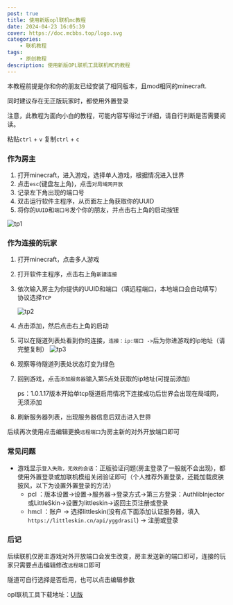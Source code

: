 ```yaml
---
post: true
title: 使用新版opl联机mc教程
date: 2024-04-23 16:05:39
cover: https://doc.mcbbs.top/logo.svg
categories:
    - 联机教程
tags:
    - 原创教程
description: 使用新版OPL联机工具联机MC的教程
---
```


本教程前提是你和你的朋友已经安装了相同版本，且mod相同的minecraft.

同时建议存在无正版玩家时，都使用外置登录

注意，此教程为面向小白的教程，可能内容写得过于详细，请自行判断是否需要阅读。

粘贴`ctrl` + `v`   复制`ctrl` + `c`

### 作为房主

1. 打开minecraft，进入游戏，选择单人游戏，根据情况进入世界
2. 点击`esc`(键盘左上角)，点击`对局域网开放`
3. 记录左下角出现的端口号
4. 双击运行软件主程序，从页面左上角获取你的UUID
5. 将你的`UUID`和`端口号`发个你的朋友，并点击右上角的启动按钮

![tp1](https://blog.gldhn.top/2024/04/22/opl_mc/tp1.png)

### 作为连接的玩家

1. 打开minecraft，点击多人游戏
2. 打开软件主程序，点击右上角`新建连接`
3. 依次输入房主为你提供的UUID和端口（填远程端口，本地端口会自动填写）协议选择`TCP`

    ![tp2](https://blog.gldhn.top/2024/04/22/opl_mc/tp2.png)

4. 点击添加，然后点击右上角的启动
5. 可以在隧道列表处看到你的连接，`连接：ip:端口 ->`后为你进游戏的ip地址（请完整复制）
    ![tp3](https://blog.gldhn.top/2024/04/22/opl_mc/tp3.png)
6. 观察等待隧道列表处状态灯变为绿色
7. 回到游戏，点击`添加服务器`输入第5点处获取的ip地址(可提前添加)

   ps：1.0.1.17版本开始单tcp隧道启用情况下连接成功后世界会出现在局域网，无须添加
8. 刷新服务器列表，出现服务器信息后双击进入世界

后续再次使用点击编辑更换`远程端口`为房主新的对外开放端口即可

### 常见问题

- 游戏显示`登入失败，无效的会话`：正版验证问题(房主登录了一般就不会出现)，都使用外置登录或加联机模组关闭验证即可（个人推荐外置登录，还能加载皮肤披风，以下为设置外置登录的方法）
  - pcl ：版本设置->设置->服务器->登录方式->第三方登录：AuthlibInjector或LittleSkin->设置为littleskin->返回主页注册或登录
  - hmcl ：账户 -> 选择littleskin(没有点下面添加认证服务器，填入`https://littleskin.cn/api/yggdrasil`) -> 注册或登录

### 后记

后续联机仅房主游戏对外开放端口会发生改变，房主发送新的端口即可，连接的玩家只需要点击编辑修改`远程端口`即可

隧道可自行选择是否启用，也可以点击编辑参数

opl联机工具下载地址：[UI版](https://blog.gldhn.top/2024/04/19/opl_ui/)
